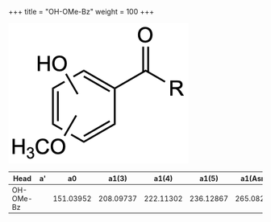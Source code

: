 +++
title = "OH-OMe-Bz"
weight = 100
+++

![](/img/OH-OMe-Bz.png?classes=border)

| Head           | a'        | a0        | a1(3)     | a1(4)     | a1(5)     | a1(Asn)   |
|----------------|-----------|-----------|-----------|-----------|-----------|-----------|
| OH-OMe-Bz      |           | 151.03952 | 208.09737 | 222.11302 | 236.12867 | 265.08245 |
